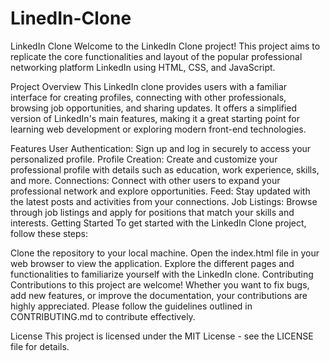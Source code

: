 # LinedIn-Clone

LinkedIn Clone
Welcome to the LinkedIn Clone project! This project aims to replicate the core functionalities and layout of the popular professional networking platform LinkedIn using HTML, CSS, and JavaScript.

Project Overview
This LinkedIn clone provides users with a familiar interface for creating profiles, connecting with other professionals, browsing job opportunities, and sharing updates. It offers a simplified version of LinkedIn's main features, making it a great starting point for learning web development or exploring modern front-end technologies.

Features
User Authentication: Sign up and log in securely to access your personalized profile.
Profile Creation: Create and customize your professional profile with details such as education, work experience, skills, and more.
Connections: Connect with other users to expand your professional network and explore opportunities.
Feed: Stay updated with the latest posts and activities from your connections.
Job Listings: Browse through job listings and apply for positions that match your skills and interests.
Getting Started
To get started with the LinkedIn Clone project, follow these steps:

Clone the repository to your local machine.
Open the index.html file in your web browser to view the application.
Explore the different pages and functionalities to familiarize yourself with the LinkedIn clone.
Contributing
Contributions to this project are welcome! Whether you want to fix bugs, add new features, or improve the documentation, your contributions are highly appreciated. Please follow the guidelines outlined in CONTRIBUTING.md to contribute effectively.

License
This project is licensed under the MIT License - see the LICENSE file for details.
